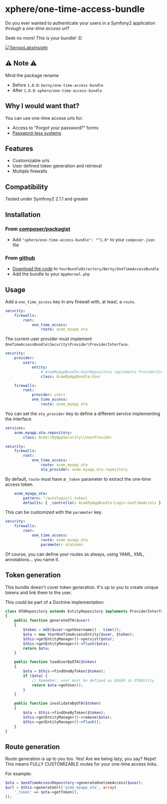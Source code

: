 xphere/one-time-access-bundle
=============================

Do you ever wanted to authenticate your users in a Symfony2 application through a *one-time access url*?

Seek no more! This is your bundle! :D

[![SensioLabsInsight](https://insight.sensiolabs.com/projects/e0a17c4a-fcc8-4e10-90ed-2c601c406924/small.png)](https://insight.sensiolabs.com/projects/e0a17c4a-fcc8-4e10-90ed-2c601c406924)

⚠ Note ⚠
--------
Mind the package rename
- Before `1.0.0`: `berny/one-time-access-bundle`
- After  `1.0.0`: `xphere/one-time-access-bundle`

Why I would want that?
----------------------

You can use one-time access urls for:
- Access to "Forgot your password?" forms
- [Password-less systems](http://notes.xoxco.com/post/27999787765/is-it-time-for-password-less-login)

Features
--------

- Customizable urls
- User defined token generation and retrieval
- Multiple firewalls

Compatibility
-------------
Tested under Symfony2 2.1.1 and greater

Installation
------------
### From [composer/packagist](https://getcomposer.org)
- Add `"xphere/one-time-access-bundle": "^1.0"` to your `composer.json` file

### From [github](https://github.com)
- [Download the code](https://github.com/xphere/OneTimeAccessBundle) to `YourBundleDirectory/Berny/OneTimeAccessBundle`
- Add the bundle to your `AppKernel.php`

Usage
-----
Add a `one_time_access` key in any firewall with, at least, a `route`.

```yml
security:
    firewalls:
        root:
            one_time_access:
                route: acme_myapp_ota
```

The current user provider must implement `OneTimeAccessBundle\Security\Provider\ProviderInterface`.

```yml
security:
    provider:
        users:
            entity:
                # AcmeMyAppBundle:UserRepository implements ProviderInterface
                class: AcmeMyAppBundle:User

    firewalls:
        root:
            provider: users
            one_time_access:
                route: acme_myapp_ota
```

You can set the `ota_provider` key to define a different service implementing the interface.

```yml
services:
    acme.myapp.ota.repository:
        class: Acme\\MyAppSecurity\\UserProvider

security:
    firewalls:
        root:
            one_time_access:
                route: acme_myapp_ota
                ota_provider: acme.myapp.ota.repository
```

By default, `route` must have a `_token` parameter to extract the one-time access token.

```yml
    acme_myapp_ota:
        pattern: ^/autologin/{_token}
        defaults: { _controller: AcmeMyAppBundle:Login:oneTimeAccess }
```

This can be customized with the `parameter` key.

```yml
security:
    firewalls:
        root:
            one_time_access:
                route: acme_myapp_ota
                parameter: otatoken
```

Of course, you can define your routes as always, using YAML, XML, annotations... you name it.

Token generation
----------------
This bundle doesn't cover token generation.
It's up to you to create unique tokens and link them to the user.

This could be part of a Doctrine implementation:
```php
class OTARepository extends EntityRepository implements ProviderInterface
{
    public function generateOTA($user)
    {
        $token = md5($user->getUsername() . time());
        $ota = new YourOneTimeAccessEntity($user, $token);
        $this->getEntityManager()->persist($ota);
        $this->getEntityManager()->flush($ota);
        return $ota;
    }

    public function loadUserByOTA($token)
    {
        $ota = $this->findOneByToken($token);
        if ($ota) {
            // Remember, user must be defined as EAGER in OTAEntity
            return $ota->getUser();
        }
    }

    public function invalidateByOTA($token)
    {
        $ota = $this->findOneByToken($token);
        $this->getEntityManager()->remove($ota);
        $this->getEntityManager()->flush();
    }
}
```

Route generation
----------------
Route generation is up to you too. Yes!
Are we being lazy, you say? Nope!
This means FULLY CUSTOMIZABLE routes for your one-time access links.

For example:
```php
$ota = $oneTimeAccessRepository->generateOnetimeAccess($user);
$url = $this->generateUrl('acme_myapp_ota', array(
    '_token' => $ota->getToken(),
));
```
